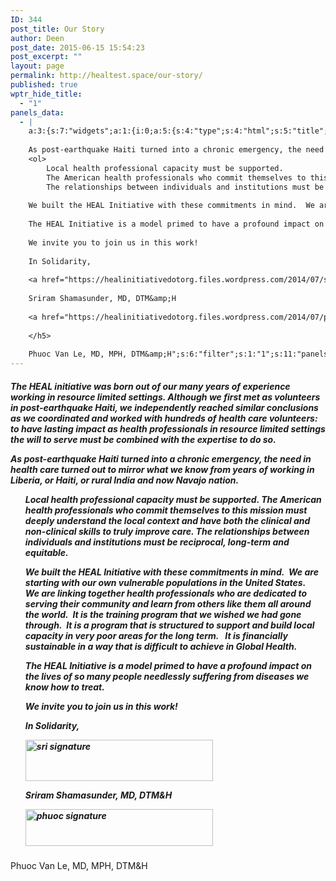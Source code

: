 ```yaml
---
ID: 344
post_title: Our Story
author: Deen
post_date: 2015-06-15 15:54:23
post_excerpt: ""
layout: page
permalink: http://healtest.space/our-story/
published: true
wptr_hide_title:
  - "1"
panels_data:
  - |
    a:3:{s:7:"widgets";a:1:{i:0;a:5:{s:4:"type";s:4:"html";s:5:"title";s:0:"";s:4:"text";s:2411:"<h5>The HEAL initiative was born out of our many years of experience working in resource limited settings. Although we first met as volunteers in post-earthquake Haiti, we independently reached similar conclusions as we coordinated and worked with hundreds of health care volunteers: to have lasting impact as health professionals in resource limited settings the <i>will </i>to serve must be combined with the <i>expertise</i> to do so.
    
    As post-earthquake Haiti turned into a chronic emergency, the need in health care turned out to mirror what we know from years of working in Liberia, or Haiti, or rural India and now Navajo nation.
    <ol>
    	Local health professional capacity must be supported.
    	The American health professionals who commit themselves to this mission must deeply understand the local context and have both the clinical and non-clinical skills to truly improve care.</address></li>
    	The relationships between individuals and institutions must be reciprocal, long-term and equitable.
    
    We built the HEAL Initiative with these commitments in mind.  We are starting with our own vulnerable populations in the United States.   We are linking together health professionals who are dedicated to serving their community and learn from others like them all around the world.  It is the training program that we wished we had gone through.  It is a program that is structured to support and build local capacity in very poor areas for the long term.   It is financially sustainable in a way that is difficult to achieve in Global Health.
    
    The HEAL Initiative is a model primed to have a profound impact on the lives of so many people needlessly suffering from diseases we know how to treat.
    
    We invite you to join us in this work!
    
    In Solidarity,
    
    <a href="https://healinitiativedotorg.files.wordpress.com/2014/07/sri-signature.png"><img class=" size-medium wp-image-1128 alignnone" src="https://healinitiativedotorg.files.wordpress.com/2014/07/sri-signature.png?w=600&amp;h=132" alt="sri signature" width="300" height="66" /></a>
    
    Sriram Shamasunder, MD, DTM&amp;H
    
    <a href="https://healinitiativedotorg.files.wordpress.com/2014/07/phuoc-signature.png"><img class=" size-medium wp-image-1129 alignnone" src="https://healinitiativedotorg.files.wordpress.com/2014/07/phuoc-signature.png?w=600&amp;h=118" alt="phuoc signature" width="300" height="59" /></a>
    
    </h5>
    
    Phuoc Van Le, MD, MPH, DTM&amp;H";s:6:"filter";s:1:"1";s:11:"panels_info";a:5:{s:5:"class";s:30:"WP_Widget_Black_Studio_TinyMCE";s:4:"grid";i:0;s:4:"cell";i:0;s:2:"id";i:0;s:5:"style";a:2:{s:27:"background_image_attachment";b:0;s:18:"background_display";s:5:"cover";}}}}s:5:"grids";a:1:{i:0;a:2:{s:5:"cells";i:1;s:5:"style";a:3:{s:11:"row_stretch";s:4:"full";s:27:"background_image_attachment";i:349;s:18:"background_display";s:5:"cover";}}}s:10:"grid_cells";a:1:{i:0;a:2:{s:4:"grid";i:0;s:6:"weight";i:1;}}}
---
```

<h5>The HEAL initiative was born out of our many years of experience working in resource limited settings. Although we first met as volunteers in post-earthquake Haiti, we independently reached similar conclusions as we coordinated and worked with hundreds of health care volunteers: to have lasting impact as health professionals in resource limited settings the <i>will </i>to serve must be combined with the <i>expertise</i> to do so.

As post-earthquake Haiti turned into a chronic emergency, the need in health care turned out to mirror what we know from years of working in Liberia, or Haiti, or rural India and now Navajo nation.
<ol>
	Local health professional capacity must be supported.
	The American health professionals who commit themselves to this mission must deeply understand the local context and have both the clinical and non-clinical skills to truly improve care.
	The relationships between individuals and institutions must be reciprocal, long-term and equitable.

We built the HEAL Initiative with these commitments in mind.&nbsp; We are starting with our own vulnerable populations in the United States.&nbsp;&nbsp; We are linking together health professionals who are dedicated to serving their community and learn from others like them all around the world.&nbsp; It is the training program that we wished we had gone through.&nbsp; It is a program that is structured to support and build local capacity in very poor areas for the long term.&nbsp;&nbsp; It is financially sustainable in a way that is difficult to achieve in Global Health.

The HEAL Initiative is a model primed to have a profound impact on the lives of so many people needlessly suffering from diseases we know how to treat.

We invite you to join us in this work!

In Solidarity,

<a href="https://healinitiativedotorg.files.wordpress.com/2014/07/sri-signature.png"><img class=" size-medium wp-image-1128 alignnone" src="https://healinitiativedotorg.files.wordpress.com/2014/07/sri-signature.png?w=600&amp;h=132" alt="sri signature" width="300" height="66"></a>

Sriram Shamasunder, MD, DTM&amp;H

<a href="https://healinitiativedotorg.files.wordpress.com/2014/07/phuoc-signature.png"><img class=" size-medium wp-image-1129 alignnone" src="https://healinitiativedotorg.files.wordpress.com/2014/07/phuoc-signature.png?w=600&amp;h=118" alt="phuoc signature" width="300" height="59"></a>

</ol></h5>

Phuoc Van Le, MD, MPH, DTM&amp;H